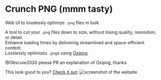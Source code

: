 # Crunch PNG (mmm tasty)
Web UI to losslessly optimize `.png` files in bulk

A tool to cut your `.png` files down to size, without losing quality, resolution, or detail.\
Enhance loading times by delivering streamlined and space-efficient content.\
Losslessly optimizes `.png`s using [Oxipng](https://github.com/shssoichiro/oxipng).

@Obscure2020 please PR an explanation of Oxipng, thanks

This look good to you? [Check it out](https://crunchpng.f53.dev/):
![screenshot of the website](https://cdn.discordapp.com/attachments/754557554100535316/1116227968801456178/Screen_Shot_2023-06-07_at_22.49.321.png)
